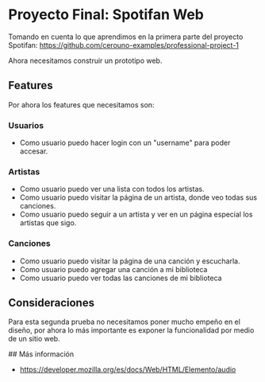 # Proyecto Final: Spotifan Web

Tomando en cuenta lo que aprendimos en la primera parte del proyecto
Spotifan: https://github.com/cerouno-examples/professional-project-1

Ahora necesitamos construir un prototipo web.

## Features

Por ahora los features que necesitamos son:

### Usuarios

- Como usuario puedo hacer login con un "username" para poder accesar.

### Artistas

- Como usuario puedo ver una lista con todos los artistas.
- Como usuario puedo visitar la página de un artista, donde veo todas
  sus canciones.
- Como usuario puedo seguir a un artista y ver en un página especial los
  artistas que sigo.

### Canciones

- Como usuario puedo visitar la página de una canción y escucharla.
- Como usuario puedo agregar una canción a mi biblioteca
- Como usuario puedo ver todas las canciones de mi biblioteca

## Consideraciones

Para esta segunda prueba no necesitamos poner mucho empeño en el diseño,
por ahora lo más importante es exponer la funcionalidad por medio de un
sitio web.

## Más información

* https://developer.mozilla.org/es/docs/Web/HTML/Elemento/audio
